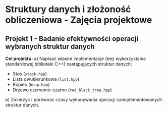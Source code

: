 # Struktury danych i złożoność obliczeniowa - Zajęcia projektowe

## Projekt 1 - Badanie efektywności operacji wybranych struktur danych
**Cel projektu:**
a) Napisać własne implementacje (bez wykorzystania standardowej biblioteki C++) następujących struktur danych:
- Stos (`stack.hpp`)
- Lista dwukierunkowa (`list.hpp`)
- Kopiec (`heap.hpp`)
- Drzewo czerwono-czarne (`red_black_tree.hpp`)

b) Zmierzyć i porównać czasy wykonywania operacji zaimplementowanych struktur danych.